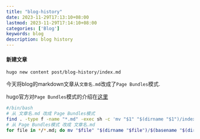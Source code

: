 ```yaml
---
title: "blog-history"
date: 2023-11-29T17:13:10+08:00
lastmod: 2023-11-29T17:14:10+08:00
categories: ['Blog']
keywords: blog
description: blog history
---
```


#### 新建文章

```shell
hugo new content post/blog-history/index.md
```


今天将blog的markdown文章从`文章名.md`改成了`Page Bundles`模式.

hugo官方对`Page Bundles`模式的介绍在[这里](https://gohugo.io/content-management/page-bundles)

```bash
#/bin/bash
# 从 文章名.md 改成 Page Bundles模式
find . -type f -name "*.md" -exec sh -c 'mv "$1" "$(dirname "$1")/index.md"' _ {} \;
# 从 Page Bundles模式 改成 文章名.md
for file in */*.md; do mv "$file" "$(dirname "$file")/$(basename "$(dirname "$file").md")"; done
```
